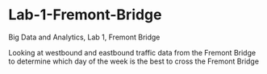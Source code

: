 # Lab-1-Fremont-Bridge
Big Data and Analytics, Lab 1, Fremont Bridge

Looking at westbound and eastbound traffic data from the Fremont Bridge to determine which day of the week is the best to cross the Fremont Bridge

